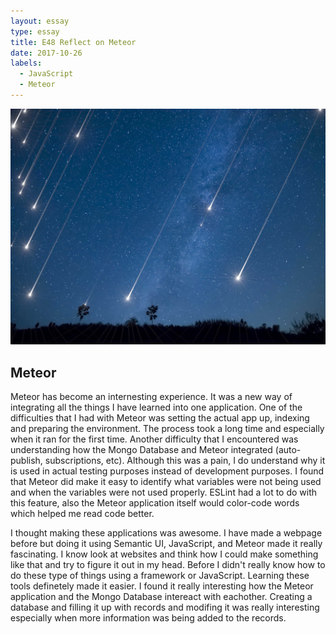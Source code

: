 ```yaml
---
layout: essay
type: essay
title: E48 Reflect on Meteor
date: 2017-10-26
labels:
  - JavaScript 
  - Meteor 
---
```

<img class="ui medium right floated rounded image" src="../images/met.jpg">

## Meteor 

<p>Meteor has become an internesting experience. It was a new way of integrating all the things I have learned into one application. One of the difficulties that I had with Meteor was setting the actual app up, indexing and preparing the environment. The process took a long time and especially when it ran for the first time. Another difficulty that I encountered was understanding how the Mongo Database and Meteor integrated (auto-publish, subscriptions, etc). Although this was a pain, I do understand why it is used in actual testing purposes instead of development purposes. I found that Meteor did make it easy to identify what variables were not being used and when the variables were not used properly. ESLint had a lot to do with this feature, also the Meteor application itself would color-code words which helped me read code better.</p>
<p>I thought making these applications was awesome. I have made a webpage before but doing it using Semantic UI, JavaScript, and Meteor made it really fascinating. I know look at websites and think how I could make something like that and try to figure it out in my head. Before I didn't really know how to do these type of things using a framework or JavaScript. Learning these tools definetely made it easier. I found it really interesting how the Meteor application and the Mongo Database intereact with eachother. Creating a database and filling it up with records and modifing it was really interesting especially when more information was being added to the records. </p> 
